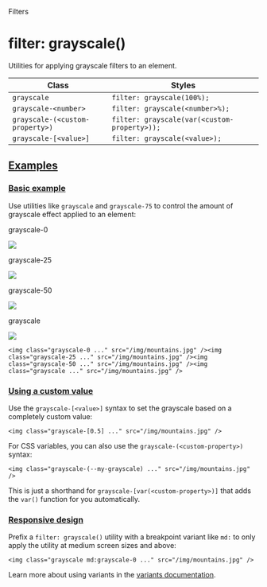 Filters

# filter: grayscale()

Utilities for applying grayscale filters to an element.

| Class                           | Styles                                       |
| ------------------------------- | -------------------------------------------- |
| `grayscale`                     | `filter: grayscale(100%);`                   |
| `grayscale-<number>`            | `filter: grayscale(<number>%);`              |
| `grayscale-(<custom-property>)` | `filter: grayscale(var(<custom-property>));` |
| `grayscale-[<value>]`           | `filter: grayscale(<value>);`                |

## [Examples](#examples)

### [Basic example](#basic-example)

Use utilities like `grayscale` and `grayscale-75` to control the amount of grayscale effect applied to an element:

grayscale-0

![](https://images.unsplash.com/photo-1554629947-334ff61d85dc?ixid=MnwxMjA3fDB8MHxwaG90by1wYWdlfHx8fGVufDB8fHx8\&ixlib=rb-1.2.1\&auto=format\&fit=crop\&w=1000\&h=1000\&q=90)

grayscale-25

![](https://images.unsplash.com/photo-1554629947-334ff61d85dc?ixid=MnwxMjA3fDB8MHxwaG90by1wYWdlfHx8fGVufDB8fHx8\&ixlib=rb-1.2.1\&auto=format\&fit=crop\&w=1000\&h=1000\&q=90)

grayscale-50

![](https://images.unsplash.com/photo-1554629947-334ff61d85dc?ixid=MnwxMjA3fDB8MHxwaG90by1wYWdlfHx8fGVufDB8fHx8\&ixlib=rb-1.2.1\&auto=format\&fit=crop\&w=1000\&h=1000\&q=90)

grayscale

![](https://images.unsplash.com/photo-1554629947-334ff61d85dc?ixid=MnwxMjA3fDB8MHxwaG90by1wYWdlfHx8fGVufDB8fHx8\&ixlib=rb-1.2.1\&auto=format\&fit=crop\&w=1000\&h=1000\&q=90)

```
<img class="grayscale-0 ..." src="/img/mountains.jpg" /><img class="grayscale-25 ..." src="/img/mountains.jpg" /><img class="grayscale-50 ..." src="/img/mountains.jpg" /><img class="grayscale ..." src="/img/mountains.jpg" />
```

### [Using a custom value](#using-a-custom-value)

Use the `grayscale-[<value>]` syntax to set the grayscale based on a completely custom value:

```
<img class="grayscale-[0.5] ..." src="/img/mountains.jpg" />
```

For CSS variables, you can also use the `grayscale-(<custom-property>)` syntax:

```
<img class="grayscale-(--my-grayscale) ..." src="/img/mountains.jpg" />
```

This is just a shorthand for `grayscale-[var(<custom-property>)]` that adds the `var()` function for you automatically.

### [Responsive design](#responsive-design)

Prefix a `filter: grayscale()` utility with a breakpoint variant like `md:` to only apply the utility at medium screen sizes and above:

```
<img class="grayscale md:grayscale-0 ..." src="/img/mountains.jpg" />
```

Learn more about using variants in the [variants documentation](/docs/hover-focus-and-other-states).
